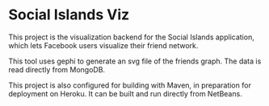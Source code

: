 Social Islands Viz
==================

This project is the visualization backend for the Social Islands application, which lets
Facebook users visualize their friend network.

This tool uses gephi to generate an svg file of the friends graph. The data is read directly from MongoDB.

This project is also configured for building with Maven, in preparation for deployment on Heroku.
It can be built and run directly from NetBeans.

